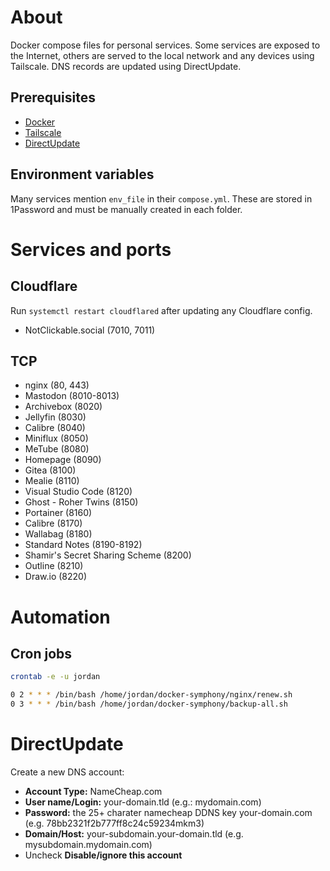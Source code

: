 # About

Docker compose files for personal services. Some services are exposed to the Internet, others are served to the local network and any devices using Tailscale. DNS records are updated using DirectUpdate.

## Prerequisites

- [Docker](https://www.docker.com/products/docker-desktop/)
- [Tailscale](https://tailscale.com/download/)
- [DirectUpdate](https://www.directupdate.net/)

## Environment variables

Many services mention `env_file` in their `compose.yml`. These are stored in 1Password and must be manually created in each folder.

# Services and ports

## Cloudflare

Run `systemctl restart cloudflared` after updating any Cloudflare config.

- NotClickable.social (7010, 7011)

## TCP
- nginx (80, 443)
- Mastodon (8010-8013)
- Archivebox (8020)
- Jellyfin (8030)
- Calibre (8040)
- Miniflux (8050)
- MeTube (8080)
- Homepage (8090)
- Gitea (8100)
- Mealie (8110)
- Visual Studio Code (8120)
- Ghost - Roher Twins (8150)
- Portainer (8160)
- Calibre (8170)
- Wallabag (8180)
- Standard Notes (8190-8192)
- Shamir's Secret Sharing Scheme (8200)
- Outline (8210)
- Draw.io (8220)

# Automation

## Cron jobs

``` bash
crontab -e -u jordan

0 2 * * * /bin/bash /home/jordan/docker-symphony/nginx/renew.sh
0 3 * * * /bin/bash /home/jordan/docker-symphony/backup-all.sh
```

# DirectUpdate

Create a new DNS account:

- **Account Type:** NameCheap.com
- **User name/Login:** your-domain.tld (e.g.: mydomain.com)
- **Password:** the 25+ charater namecheap DDNS key your-domain.com (e.g. 78bb2321f2b777ff8c24c59234mkm3)
- **Domain/Host:** your-subdomain.your-domain.tld (e.g. mysubdomain.mydomain.com)
- Uncheck **Disable/ignore this account**